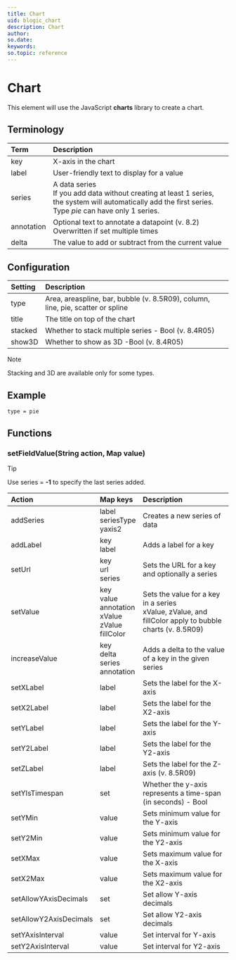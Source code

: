 ```yaml
---
title: Chart
uid: blogic_chart
description: Chart
author:
so.date:
keywords:
so.topic: reference
---
```


# Chart

This element will use the JavaScript **charts** library to create a chart.

## Terminology

| Term       | Description                                                                          |
|:-----------|:-------------------------------------------------------------------------------------|
| key        | X-axis in the chart                                                                  |
| label      | User-friendly text to display for a value                                            |
| series     | A data series<br>If you add data without creating at least 1 series, the system will automatically add the first series. <br>Type *pie* can have only 1 series. |
| annotation | Optional text to annotate a datapoint (v. 8.2)<br>Overwritten if set multiple times |
| delta      | The value to add or subtract from the current value                                  |

## Configuration

| Setting | Description                                                             |
|:--------|:------------------------------------------------------------------------|
| type    | Area, areaspline, bar, bubble (v. 8.5R09), column, line, pie, scatter or spline |
| title   | The title on top of the chart                                           |
| stacked | Whether to stack multiple series - Bool (v. 8.4R05)                     |
| show3D  | Whether to show as 3D -Bool (v. 8.4R05)                                 |

> [!NOTE]
> Stacking and 3D are available only for some types.

## Example

```crmscript
type = pie
```

## Functions

### setFieldValue(String action, Map value)

> [!TIP]
> Use series = **-1** to specify the last series added.

| Action                | Map keys               | Description                                                             |
|:----------------------|:-----------------------|:------------------------------------------------------------------------|
| addSeries             | label<br>seriesType<br>yaxis2                  | Creates a new series of data                                            |
| addLabel              | key<br>label         | Adds a label for a key                                                  |
| setUrl                | key<br>url<br>series | Sets the URL for a key and optionally a series                          |
| setValue              | key<br>value<br>annotation<br>xValue<br>zValue<br>fillColor | Sets the value for a key in a series<br>xValue, zValue, and fillColor apply to bubble charts (v. 8.5R09) |
| increaseValue         | key<br>delta<br>series<br>annotation | Adds a delta to the value of a key in the given series |
| setXLabel             | label                  | Sets the label for the X-axis                                           |
| setX2Label             | label                  | Sets the label for the X2-axis                                           |
| setYLabel             | label                  | Sets the label for the Y-axis                                           |
| setY2Label             | label                  | Sets the label for the Y2-axis                                           |
| setZLabel             | label                  | Sets the label for the Z-axis (v. 8.5R09)                               |
| setYIsTimespan        | set                    | Whether the y-axis represents a time-span (in seconds) - Bool           |
| setYMin               | value                  | Sets minimum value for the Y-axis                                       |
| setY2Min               | value                  | Sets minimum value for the Y2-axis                                       |
| setXMax               | value                  | Sets maximum value for the X-axis                                       |
| setX2Max               | value                  | Sets maximum value for the X2-axis                                       |
| setAllowYAxisDecimals | set |    Set allow Y-axis decimals       |
| setAllowY2AxisDecimals | set |     Set allow Y2-axis decimals      |
| setYAxisInterval | value |       Set interval for Y-axis    |
| setY2AxisInterval | value |   Set interval for Y2-axis        |
